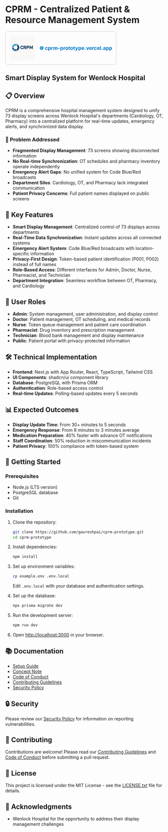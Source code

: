 # CPRM - Centralized Patient & Resource Management System

<div style="display: flex; align-items: center; gap: 16px; border: 1px solid #ccc; padding: 12px; border-radius: 8px; width: fit-content;">
  <img src="./public/logo.png" alt="Logo" style="width: 80px; height: 80px; object-fit: contain; border-radius: 8px;" />
  <div style="display: flex; flex-direction: column;">
    <a href="https://cprm-prototype.vercel.app" target="_blank" style="font-weight: bold; font-size: 16px; text-decoration: none; color: #007acc;">
      🌐 cprm-prototype.vercel.app
    </a>
  </div>
</div>

## Smart Display System for Wenlock Hospital

## 📋 Overview

CPRM is a comprehensive hospital management system designed to unify 73 display screens across Wenlock Hospital's departments (Cardiology, OT, Pharmacy) into a centralized platform for real-time updates, emergency alerts, and synchronized data display.

### 🎯 Problem Addressed

- **Fragmented Display Management**: 73 screens showing disconnected information
- **No Real-time Synchronization**: OT schedules and pharmacy inventory operate independently
- **Emergency Alert Gaps**: No unified system for Code Blue/Red broadcasts
- **Department Silos**: Cardiology, OT, and Pharmacy lack integrated communication
- **Patient Privacy Concerns**: Full patient names displayed on public screens

## 🚀 Key Features

- **Smart Display Management**: Centralized control of 73 displays across departments
- **Real-Time Data Synchronization**: Instant updates across all connected systems
- **Emergency Alert System**: Code Blue/Red broadcasts with location-specific information
- **Privacy-First Design**: Token-based patient identification (P001, P002) instead of full names
- **Role-Based Access**: Different interfaces for Admin, Doctor, Nurse, Pharmacist, and Technician
- **Department Integration**: Seamless workflow between OT, Pharmacy, and Cardiology

## 👥 User Roles

- **Admin**: System management, user administration, and display control
- **Doctor**: Patient management, OT scheduling, and medical records
- **Nurse**: Token queue management and patient care coordination
- **Pharmacist**: Drug inventory and prescription management
- **Technician**: Blood bank management and display maintenance
- **Public**: Patient portal with privacy-protected information

## 🛠️ Technical Implementation

- **Frontend**: Next.js with App Router, React, TypeScript, Tailwind CSS
- **UI Components**: shadcn/ui component library
- **Database**: PostgreSQL with Prisma ORM
- **Authentication**: Role-based access control
- **Real-time Updates**: Polling-based updates every 5 seconds

## 📊 Expected Outcomes

- **Display Update Time**: From 30+ minutes to 5 seconds
- **Emergency Response**: From 8 minutes to 3 minutes average
- **Medication Preparation**: 40% faster with advance OT notifications
- **Staff Coordination**: 50% reduction in miscommunication incidents
- **Patient Privacy**: 100% compliance with token-based system

## 🚀 Getting Started

### Prerequisites

- Node.js (LTS version)
- PostgreSQL database
- Git

### Installation

1. Clone the repository:
   ```bash
   git clone https://github.com/gaureshpai/cprm-prototype.git
   cd cprm-prototype
   ```

2. Install dependencies:
   ```bash
   npm install
   ```

3. Set up environment variables:
   ```bash
   cp example.env .env.local
   ```
   Edit `.env.local` with your database and authentication settings.

4. Set up the database:
   ```bash
   npx prisma migrate dev
   ```

5. Run the development server:
   ```bash
   npm run dev
   ```

6. Open [http://localhost:3000](http://localhost:3000) in your browser.

## 📚 Documentation

- [Setup Guide](Setup.md)
- [Concept Note](submission/concept-note.md)
- [Code of Conduct](CODE_OF_CONDUCT.md)
- [Contributing Guidelines](contributing.md)
- [Security Policy](SECURITY.md)

## 🔒 Security

Please review our [Security Policy](SECURITY.md) for information on reporting vulnerabilities.

## 🤝 Contributing

Contributions are welcome! Please read our [Contributing Guidelines](contributing.md) and [Code of Conduct](CODE_OF_CONDUCT.md) before submitting a pull request.

## 📄 License

This project is licensed under the MIT License - see the [LICENSE.txt](LICENSE.txt) file for details.

## 🙏 Acknowledgments

- Wenlock Hospital for the opportunity to address their display management challenges